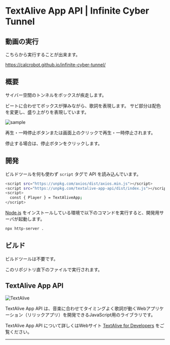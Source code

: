 # TextAlive App API  | Infinite Cyber Tunnel

## 動画の実行

こちらから実行することが出来ます。

https://calcrobot.github.io/infinite-cyber-tunnel/

## 概要

サイバー空間のトンネルをボックスが疾走します。

ビートに合わせてボックスが弾みながら、歌詞を表現します。
サビ部分は配色を変更し、盛り上がりを表現しています。

![sample](screenshots/textalive-app-tunnel.gif)

再生・一時停止ボタンまたは画面上のクリックで再生・一時停止されます。

停止する場合は、停止ボタンをクリックします。

## 開発

ビルドツールを何も使わず `script` タグで API を読み込んでいます。
```sh
<script src="https://unpkg.com/axios/dist/axios.min.js"></script>
<script src="https://unpkg.com/textalive-app-api/dist/index.js"></script>
<script>
  const { Player } = TextAliveApp;
</script>
```

[Node.js](https://nodejs.org/) をインストールしている環境で以下のコマンドを実行すると、開発用サーバが起動します。

```sh
npx http-server .
```

## ビルド

ビルドツールは不要です。

このリポジトリ直下のファイルで実行されます。

## TextAlive App API

![TextAlive](https://i.gyazo.com/thumb/1000/5301e6f642d255c5cfff98e049b6d1f3-png.png)

TextAlive App API は、音楽に合わせてタイミングよく歌詞が動くWebアプリケーション（リリックアプリ）を開発できるJavaScript用のライブラリです。

TextAlive App API について詳しくはWebサイト [TextAlive for Developers](https://developer.textalive.jp/) をご覧ください。


---

